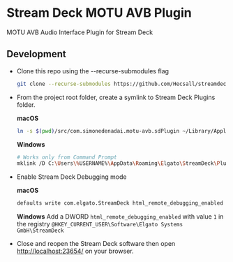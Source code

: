 # Stream Deck MOTU AVB Plugin

MOTU AVB Audio Interface Plugin for Stream Deck

## Development

- Clone this repo using the --recurse-submodules flag

    ```sh
    git clone --recurse-submodules https://github.com/Hecsall/streamdeck-motu-avb.git
    ```

- From the project root folder, create a symlink to Stream Deck Plugins folder.

    **macOS**

    ```sh
    ln -s $(pwd)/src/com.simonedenadai.motu-avb.sdPlugin ~/Library/Application\ Support/com.elgato.StreamDeck/Plugins/
    ```

    **Windows**

    ```sh
    # Works only from Command Prompt
    mklink /D C:\Users\%USERNAME%\AppData\Roaming\Elgato\StreamDeck\Plugins\com.simonedenadai.motu-avb.sdPlugin %cd%\src\com.simonedenadai.motu-avb.sdPlugin
    ```

- Enable Stream Deck Debugging mode

    **macOS**

    ```sh
    defaults write com.elgato.StreamDeck html_remote_debugging_enabled -bool YES
    ```

    **Windows**
    Add a DWORD `html_remote_debugging_enabled` with value `1` in the registry `@HKEY_CURRENT_USER\Software\Elgato Systems GmbH\StreamDeck`

- Close and reopen the Stream Deck software then open [http://localhost:23654/](http://localhost:23654/) on your browser.
